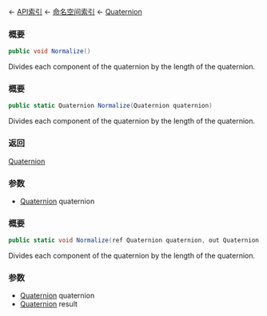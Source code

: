 ← [API索引](Api-Index) ← [命名空间索引](Namespace-Index) ← [Quaternion](VRageMath.Quaternion)

### 概要

```csharp
public void Normalize()
```

Divides each component of the quaternion by the length of the quaternion.

### 概要

```csharp
public static Quaternion Normalize(Quaternion quaternion)
```

Divides each component of the quaternion by the length of the quaternion.

### 返回

[Quaternion](VRageMath.Quaternion)

### 参数

* [Quaternion](VRageMath.Quaternion) quaternion
### 概要

```csharp
public static void Normalize(ref Quaternion quaternion, out Quaternion result)
```

Divides each component of the quaternion by the length of the quaternion.

### 参数

* [Quaternion](VRageMath.Quaternion) quaternion
* [Quaternion](VRageMath.Quaternion) result
